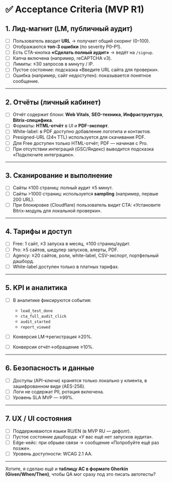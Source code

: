 # ✅ Acceptance Criteria (MVP R1)

## 1. Лид-магнит (LM, публичный аудит)

* [ ] Пользователь вводит **URL** → получает общий скоринг (0–100).
* [ ] Отображаются **топ-3 ошибки** (по severity P0–P1).
* [ ] Есть CTA-кнопка **«Сделать полный аудит»** → ведёт на `/signup`.
* [ ] Капча включена (например, reCAPTCHA v3).
* [ ] Лимиты: ≤30 запросов в минуту / IP.
* [ ] Пустое состояние: подсказка «Введите URL сайта для проверки».
* [ ] Ошибка (например, сайт недоступен): показывается понятное сообщение.

---

## 2. Отчёты (личный кабинет)

* [ ] Отчёт содержит блоки: **Web Vitals**, **SEO-техника**, **Инфраструктура**, **Bitrix-специфика**.
* [ ] Форматы: **HTML-отчёт** в UI и **PDF-экспорт**.
* [ ] White-label: в PDF доступно добавление логотипа и контактов.
* [ ] Presigned-URL (24ч TTL) используется для скачивания PDF.
* [ ] Для Free доступен только HTML-отчёт; PDF — начиная с Pro.
* [ ] При отсутствии интеграций (GSC/Яндекс) выводится подсказка «Подключите интеграцию».

---

## 3. Сканирование и выполнение

* [ ] Сайты ≤100 страниц: полный аудит ≤5 минут.
* [ ] Сайты >1000 страниц: используется **sampling** (например, первые 200 URL).
* [ ] При блокировке (Cloudflare) пользователь видит CTA: «Установите Bitrix-модуль для локальной проверки».

---

## 4. Тарифы и доступ

* [ ] Free: 1 сайт, ≤3 запуска в месяц, ≤100 страниц/аудит.
* [ ] Pro: ≥5 сайтов, шедулер запусков, алерты, PDF.
* [ ] Agency: ≥20 сайтов, роли, white-label, CSV-экспорт, портфельный дашборд.
* [ ] White-label доступен только в платных тарифах.

---

## 5. KPI и аналитика

* [ ] В аналитике фиксируются события:

  * `lead_test_done`
  * `cta_full_audit_click`
  * `audit_started`
  * `report_viewed`
* [ ] Конверсия LM→регистрация ≥20%.
* [ ] Конверсия отчёт→обращение ≥10%.

---

## 6. Безопасность и данные

* [ ] Доступы (API-ключи) хранятся только локально у клиента, в зашифрованном виде (AES-256).
* [ ] Логи не содержат PII, ротация включена.
* [ ] Уровень SLA MVP — ≥99%.

---

## 7. UX / UI состояния

* [ ] Поддерживаются языки RU/EN (в MVP RU — дефолт).
* [ ] Пустое состояние дашборда: «У вас ещё нет запусков аудита».
* [ ] Edge-кейс: при обрыве связи → сообщение «Попробуйте ещё раз позже».
* [ ] Уровень доступности: WCAG 2.1 AA.

---

Хотите, я сделаю ещё и **таблицу AC в формате Gherkin (Given/When/Then)**, чтобы QA мог сразу под это писать автотесты?
